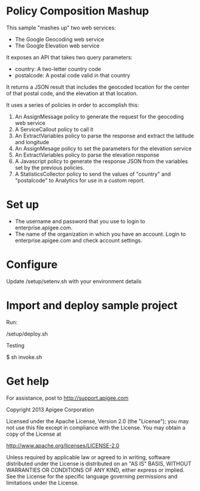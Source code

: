 # Policy Composition Mashup

This sample "mashes up" two web services:

* The Google Geocoding web service
* The Google Elevation web service

It exposes an API that takes two query parameters:

* country: A two-letter country code
* postalcode: A postal code valid in that country

It returns a JSON result that includes the geocoded location for the center
of that postal code, and the elevation at that location.

It uses a series of policies in order to accomplish this:

1. An AssignMessage policy to generate the request for the geocoding web service
2. A ServiceCallout policy to call it
3. An ExtractVariables policy to parse the response and extract the latitude and longitude
4. An AssignMesage policy to set the parameters for the elevation service
5. An ExtractVariables policy to parse the elevation response
6. A Javascript policy to generate the response JSON from the variables set by the
previous policies.
7. A StatisticsCollector policy to send the values of "country" and "postalcode"
to Analytics for use in a custom report.

# Set up

* The username and password that you use to login to enterprise.apigee.com.
* The name of the organization in which you have an account. Login to 
  enterprise.apigee.com and check account settings.

# Configure 

Update /setup/setenv.sh with your environment details

# Import and deploy sample project

Run:

/setup/deploy.sh

Testing

$ sh invoke.sh

# Get help

For assistance, post to http://support.apigee.com

Copyright 2013 Apigee Corporation

Licensed under the Apache License, Version 2.0 (the "License"); you may not use
this file except in compliance with the License. You may obtain a copy
of the License at

http://www.apache.org/licenses/LICENSE-2.0

Unless required by applicable law or agreed to in writing, software
distributed under the License is distributed on an "AS IS" BASIS,
WITHOUT WARRANTIES OR CONDITIONS OF ANY KIND, either express or implied.
See the License for the specific language governing permissions and
limitations under the License.